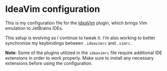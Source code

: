 # IdeaVim configuration

This is my configuration file for the [IdeaVim](https://plugins.jetbrains.com/plugin/164-ideavim) plugin, which brings Vim emulation to JetBrains IDEs.

This setup is evolving as I continue to tweak it. I'm also working to better synchronize my keybindings between ``.ideavimrc`` and ``.vimrc``.

**Note**: Some of the plugins utilized in the `ideavimrc` file require additional IDE extensions in order to work properly. Make sure to install any necessary extensions before using the configuration.

